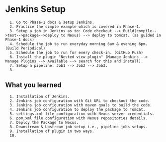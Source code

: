 # Jenkins Setup

      1. Go to Phase-1 docs & setup Jenkins.
      2. Practice the simple example which is covered in Phase-1.
      3. Setup a job in Jenkins as to: Code checkout --> Build(compile-->test-->package-->deploy to Nexus) --> deploy to tomcat. (as guided in Phase-1 docs)
      4. Schedule the job to run everyday morning 6am & evening 6pm. (Build Periodical)
      5. Schedule the job to run for every check-in. (GitHub Push)
      6. Install the plugin "Nested view plugin" (Manage Jenkins --> Manage Plugins --> Available --> search for this and install).
      7. Setup a pipeline: Job1 --> Job2 --> Job3.
      8. 
      
      
      
## What you learned

      1. Installation of Jenkins.
      2. Jenkins job configuration with Git URL to checkout the code.
      3. Jenkins job configuration with maven goals to build the code.
      4. Jenkins job configuration to deploy the package to Tomcat.
      5. settings.xml file configuration with Nexus server credentials.
      6. pom.xml file configuration with Nexus repositories details.
      7. Deploy the Package to Nexus.
      8. Downstream & Upstream job setup i.e., pipeline jobs setups.
      9. Installation of plugin in two ways.
      10. 
      
      
